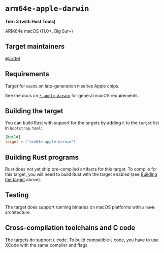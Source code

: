 # `arm64e-apple-darwin`

**Tier: 3 (with Host Tools)**

ARM64e macOS (11.0+, Big Sur+)

## Target maintainers

[@arttet](https://github.com/arttet)

## Requirements

Target for `macOS` on late-generation `M` series Apple chips.

See the docs on [`*-apple-darwin`](apple-darwin.md) for general macOS requirements.

## Building the target

You can build Rust with support for the targets by adding it to the `target` list in `bootstrap.toml`:

```toml
[build]
target = ["arm64e-apple-darwin"]
```

## Building Rust programs

Rust does not yet ship pre-compiled artifacts for this target.
To compile for this target, you will need to build Rust with the target enabled (see [Building the target](#building-the-target) above).

## Testing

The target does support running binaries on macOS platforms with `arm64e` architecture.

## Cross-compilation toolchains and C code

The targets do support `C` code.
To build compatible `C` code, you have to use XCode with the same compiler and flags.
